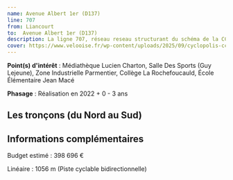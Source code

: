 ```yaml
---
name: Avenue Albert 1er (D137)
line: 707
from: Liancourt
to:  Avenue Albert 1er (D137) 
description: La ligne 707, réseau reseau structurant du schéma de la CCLVD (tronçon 107) concerne Liancourt - Avenue Albert 1er (D137)
cover: https://www.velooise.fr/wp-content/uploads/2025/09/cyclopolis-cclvd-107.jpg
---
```


**Point(s) d'intérêt** : Médiathèque Lucien Charton, Salle Des Sports (Guy Lejeune), Zone Industrielle Parmentier, Collège La Rochefoucauld, École Élémentaire Jean Macé

**Phasage** : Réalisation en 2022 + 0 - 3 ans

## Les tronçons (du Nord au Sud)

## Informations complémentaires

Budget estimé :  398 696 € 

Linéaire : 1056 m (Piste cyclable bidirectionnelle)

